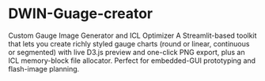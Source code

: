 # DWIN-Guage-creator
Custom Gauge Image Generator and ICL Optimizer A Streamlit-based toolkit that lets you create richly styled gauge charts (round or linear, continuous or segmented) with live D3.js preview and one-click PNG export, plus an ICL memory-block file allocator. Perfect for embedded-GUI prototyping and flash-image planning.
